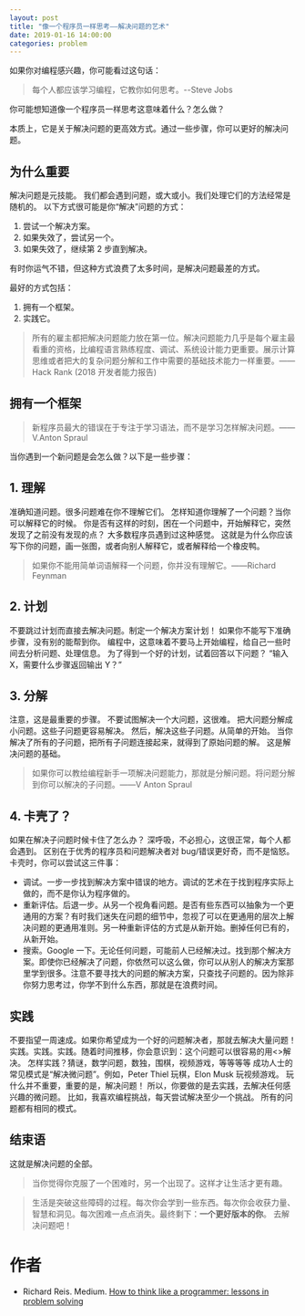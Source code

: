```yaml
---
layout: post
title: "像一个程序员一样思考——解决问题的艺术"
date: 2019-01-16 14:00:00
categories: problem
---
```


如果你对编程感兴趣，你可能看过这句话：

> 每个人都应该学习编程，它教你如何思考。--Steve Jobs

你可能想知道像一个程序员一样思考这意味着什么？怎么做？

本质上，它是关于解决问题的更高效方式。通过一些步骤，你可以更好的解决问题。

## 为什么重要

解决问题是元技能。
我们都会遇到问题，或大或小。我们处理它们的方法经常是随机的。
以下方式很可能是你“解决”问题的方式：

1. 尝试一个解决方案。
2. 如果失效了，尝试另一个。
3. 如果失效了，继续第 2 步直到解决。

有时你运气不错，但这种方式浪费了太多时间，是解决问题最差的方式。

最好的方式包括：

1. 拥有一个框架。
2. 实践它。

> 所有的雇主都把解决问题能力放在第一位。解决问题能力几乎是每个雇主最看重的资格，比编程语言熟练程度、调试、系统设计能力更重要。展示计算思维或者把大的复杂问题分解和工作中需要的基础技术能力一样重要。——Hack Rank (2018 开发者能力报告)

## 拥有一个框架

> 新程序员最大的错误在于专注于学习语法，而不是学习怎样解决问题。——V.Anton Spraul

当你遇到一个新问题是会怎么做？以下是一些步骤：

## 1. 理解

准确知道问题。很多问题难在你不理解它们。
怎样知道你理解了一个问题？当你可以解释它的时候。
你是否有这样的时刻，困在一个问题中，开始解释它，突然发现了之前没有发现的点？
大多数程序员遇到过这种感觉。
这就是为什么你应该写下你的问题，画一张图，或者向别人解释它，或者解释给一个橡皮鸭。

> 如果你不能用简单词语解释一个问题，你并没有理解它。——Richard Feynman

## 2. 计划

不要跳过计划而直接去解决问题。制定一个解决方案计划！
如果你不能写下准确步骤，没有别的能帮到你。
编程中，这意味着不要马上开始编程，给自己一些时间去分析问题、处理信息。
为了得到一个好的计划，试着回答以下问题？
“输入 X，需要什么步骤返回输出 Y？”

## 3. 分解

注意，这是最重要的步骤。
不要试图解决一个大问题，这很难。
把大问题分解成小问题。这些子问题更容易解决。
然后，解决这些子问题。从简单的开始。
当你解决了所有的子问题，把所有子问题连接起来，就得到了原始问题的解。
这是解决问题的基础。

> 如果你可以教给编程新手一项解决问题能力，那就是分解问题。将问题分解到你可以解决的子问题。——V Anton Spraul

## 4. 卡壳了？

如果在解决子问题时候卡住了怎么办？
深呼吸，不必担心，这很正常，每个人都会遇到。
区别在于优秀的程序员和问题解决者对 bug/错误更好奇，而不是恼怒。
卡壳时，你可以尝试这三件事：

- 调试。一步一步找到解决方案中错误的地方。调试的艺术在于找到程序实际上做的，而不是你认为程序做的。
- 重新评估。后退一步。从另一个视角看问题。是否有些东西可以抽象为一个更通用的方案？有时我们迷失在问题的细节中，忽视了可以在更通用的层次上解决问题的更通用准则。另一种重新评估的方式是从新开始。删掉任何已有的，从新开始。
- 搜索。Google 一下。无论任何问题，可能前人已经解决过。找到那个解决方案。即使你已经解决了问题，你依然可以这么做，你可以从别人的解决方案那里学到很多。注意不要寻找大的问题的解决方案，只查找子问题的。因为除非你努力思考过，你学不到什么东西，那就是在浪费时间。

## 实践

不要指望一周速成。如果你希望成为一个好的问题解决者，那就去解决大量问题！
实践。实践。实践。随着时间推移，你会意识到：这个问题可以很容易的用<>解决。
怎样实践？猜谜，数学问题，数独，围棋，视频游戏，等等等等
成功人士的常见模式是“解决微问题”。例如，Peter Thiel 玩棋，Elon Musk 玩视频游戏。
玩什么并不重要，重要的是，解决问题！
所以，你要做的是去实践，去解决任何感兴趣的微问题。
比如，我喜欢编程挑战，每天尝试解决至少一个挑战。
所有的问题都有相同的模式。

## 结束语

这就是解决问题的全部。

> 当你觉得你克服了一个困难时，另一个出现了。这样才让生活才更有趣。

> 生活是突破这些障碍的过程。每次你会学到一些东西。每次你会收获力量、智慧和洞见。每次困难一点点消失。最终剩下：**一个更好版本的你**。
> 去解决问题吧！

# 作者

- Richard Reis. Medium. [How to think like a programmer: lessons in problem solving](https://medium.freecodecamp.org/how-to-think-like-a-programmer-lessons-in-problem-solving-d1d8bf1de7d2)
